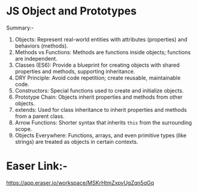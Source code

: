 # JS Object and Prototypes
Summary:- 
1. Objects: Represent real-world entities with attributes (properties) and behaviors (methods).
2. Methods vs Functions: Methods are functions inside objects; functions are independent.
3. Classes (ES6): Provide a blueprint for creating objects with shared properties and methods, supporting inheritance.
4. DRY Principle: Avoid code repetition; create reusable, maintainable code.
5. Constructors: Special functions used to create and initialize objects.
6. Prototype Chain: Objects inherit properties and methods from other objects.
7. extends: Used for class inheritance to inherit properties and methods from a parent class.
8. Arrow Functions: Shorter syntax that inherits `this` from the surrounding scope.
9. Objects Everywhere: Functions, arrays, and even primitive types (like strings) are treated as objects in certain contexts.

# Easer Link:-
https://app.eraser.io/workspace/MSKrHtmZxpvUgZqn5qGq
